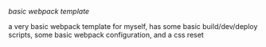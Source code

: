 *basic webpack template*

a very basic webpack template for myself, has some basic build/dev/deploy scripts, some basic webpack configuration, and a css reset
